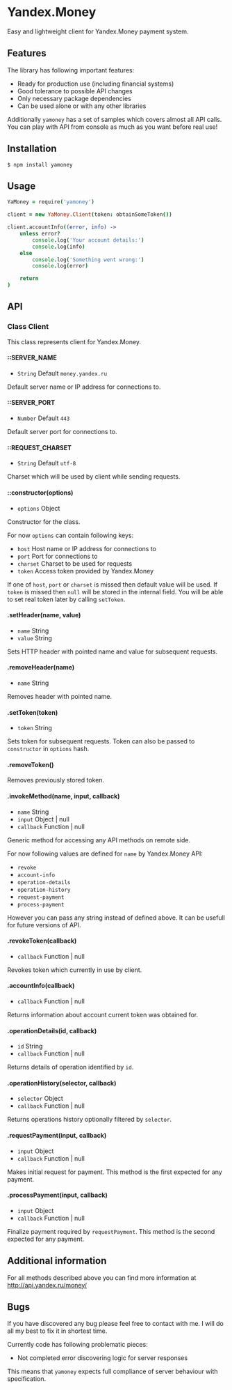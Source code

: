 # Yandex.Money

Easy and lightweight client for Yandex.Money payment system.

## Features

The library has following important features:

- Ready for production use (including financial systems)
- Good tolerance to possible API changes
- Only necessary package dependencies
- Can be used alone or with any other libraries

Additionally `yamoney` has a set of samples which covers almost all API calls.
You can play with API from console as much as you want before real use!

## Installation

```
$ npm install yamoney
```

## Usage

```coffeescript
YaMoney = require('yamoney')

client = new YaMoney.Client(token: obtainSomeToken())

client.accountInfo((error, info) ->
	unless error?
		console.log('Your account details:')
		console.log(info)
	else
		console.log('Something went wrong:')
		console.log(error)

	return
)
```

## API

### Class Client

This class represents client for Yandex.Money.

#### ::SERVER_NAME

- `String` Default `money.yandex.ru`

Default server name or IP address for connections to.

#### ::SERVER_PORT

- `Number` Default `443`

Default server port for connections to.

#### ::REQUEST_CHARSET

- `String` Default `utf-8`

Charset which will be used by client while sending requests.

#### ::constructor(options)
- `options` Object

Constructor for the class.

For now `options` can contain following keys:

- `host` Host name or IP address for connections to
- `port` Port for connections to
- `charset` Charset to be used for requests
- `token` Access token provided by Yandex.Money

If one of `host`, `port` or `charset` is missed then default value will be used. If `token` is missed then `null` will be stored in the internal field. You will be able to set real token later by calling `setToken`.

#### .setHeader(name, value)
- `name` String
- `value` String

Sets HTTP header with pointed name and value for subsequent requests.

#### .removeHeader(name)
- `name` String

Removes header with pointed name.

#### .setToken(token)
- `token` String

Sets token for subsequent requests. Token can also be passed to `constructor` in `options` hash.

#### .removeToken()

Removes previously stored token.

#### .invokeMethod(name, input, callback)
- `name` String
- `input` Object | null
- `callback` Function | null

Generic method for accessing any API methods on remote side.

For now following values are defined for `name` by Yandex.Money API:

- `revoke`
- `account-info`
- `operation-details`
- `operation-history`
- `request-payment`
- `process-payment`

However you can pass any string instead of defined above. It can be usefull for future versions of API.

#### .revokeToken(callback)
- `callback` Function | null

Revokes token which currently in use by client.

#### .accountInfo(callback)
- `callback` Function | null

Returns information about account current token was obtained for.

#### .operationDetails(id, callback)
- `id` String
- `callback` Function | null

Returns details of operation identified by `id`.

#### .operationHistory(selector, callback)
- `selector` Object
- `callback` Function | null

Returns operations history optionally filtered by `selector`.

#### .requestPayment(input, callback)
- `input` Object
- `callback` Function | null

Makes initial request for payment. This method is the first expected for any payment.

#### .processPayment(input, callback)
- `input` Object
- `callback` Function | null

Finalize payment required by `requestPayment`. This method is the second expected for any payment.

## Additional information

For all methods described above you can find more information at http://api.yandex.ru/money/

## Bugs

If you have discovered any bug please feel free to contact with me. I will do all my best to fix it in shortest time.

Currently code has following problematic pieces:

- Not completed error discovering logic for server responses

This means that `yamoney` expects full compliance of server behaviour with specification.
